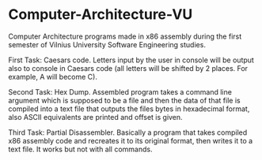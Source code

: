 # Computer-Architecture-VU
Computer Architecture programs made in x86 assembly during the first semester of Vilnius University Software Engineering studies.

First Task: Caesars code. Letters input by the user in console will be output also to console in Caesars code (all letters will be shifted by 2 places. For example, A will become C).

Second Task: Hex Dump. Assembled program takes a command line argument which is supposed to be a file and then the data of that file is compiled into a text file that outputs the files bytes in hexadecimal format, also ASCII equivalents are printed and offset is given.

Third Task: Partial Disassembler. Basically a program that takes compiled x86 assembly code and recreates it to its original format, then writes it to a text file. It works but not with all commands.
